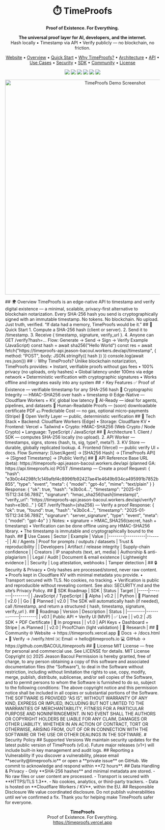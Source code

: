 <h1 align="center">⏱️ TimeProofs</h1>
<p align="center"><strong>Proof of Existence. For Everything.</strong></p>
<p align="center">
  <strong>The universal proof layer for AI, developers, and the internet.</strong><br>
  Hash locally • Timestamp via API • Verify publicly — no blockchain, no friction.
</p>
<p align="center">
  <a href="https://timeproofs.vercel.app">Website</a> •
  <a href="#overview">Overview</a> •
  <a href="#quick-start">Quick Start</a> •
  <a href="#why-timeproofs">Why TimeProofs?</a> •
  <a href="#architecture">Architecture</a> •
  <a href="#api-reference">API</a> •
  <a href="#use-cases">Use Cases</a> •
  <a href="#security--privacy">Security</a> •
  <a href="#sdk-roadmap">SDK</a> •
  <a href="#community">Community</a> •
  <a href="#license">License</a>
</p>
<p align="center">
  <img src="https://img.shields.io/badge/build-passing-brightgreen?style=flat-square" />
  <img src="https://img.shields.io/badge/version-v0.1-blue?style=flat-square" />
  <img src="https://img.shields.io/badge/powered%20by-Cloudflare%20Workers-orange?style=flat-square" />
  <img src="https://img.shields.io/badge/verified-HMAC%20SHA256-8A2BE2?style=flat-square" />
  <img src="https://img.shields.io/badge/license-MIT-lightgrey?style=flat-square" />
  <img src="https://img.shields.io/badge/deploy-Vercel-black?logo=vercel&style=flat-square" />
</p>
<p align="center">
  <img src="https://timeproofs.vercel.app/demo.png" width="700" alt="TimeProofs Demo Screenshot" />
</p>
## 🌍 Overview
TimeProofs is an edge-native API to timestamp and verify digital existence — a minimal, scalable, privacy-first alternative to blockchain notarization. Every SHA-256 hash you send is cryptographically signed with an immutable timestamp. No tokens. No blockchain. No upload. Just truth, verified.  
“If data had a memory, TimeProofs would be it.”
## 🚀 Quick Start
1. Compute a SHA-256 hash (client or server).  
2. Send it to /timestamp.  
3. Receive { timestamp, signature, verify_url }.  
4. Anyone can GET /verify?hash=...  
Flow: Generate → Send → Sign → Verify
Example (JavaScript)
const hash = await sha256("Hello World")
const res = await fetch("https://timeproofs-api.jeason-bacoul.workers.dev/api/timestamp", {
  method: "POST",
  body: JSON.stringify({ hash })
})
console.log(await res.json())
## 💡 Why TimeProofs?
Unlike blockchain notarization, TimeProofs provides:
• Instant, verifiable proofs without gas fees  
• 100% privacy (no uploads, only hashes)  
• Global latency under 100ms via edge network  
• Deterministic verification with cryptographic signatures  
• Works offline and integrates easily into any system  
## ⚡ Key Features
✅ Proof of Existence — verifiable timestamp for any SHA-256 hash  
🔐 Cryptographic Integrity — HMAC-SHA256 over hash + timestamp  
🌐 Edge-Native — Cloudflare Workers + KV, global low latency  
🧠 AI-Ready — ideal for agents, pipelines, and datasets  
📜 Human-Readable Proofs — (soon) downloadable certificate PDF  
💶 Predictable Cost — no gas, optional micro-payments (Stripe)  
🧩 Open Verify Layer — public, deterministic verification  
## 🧱 Tech Stack
• Backend: Cloudflare Workers (Edge)  
• Storage: Cloudflare KV  
• Frontend: Vercel + Tailwind  
• Crypto: HMAC-SHA256 (Web Crypto / Node Crypto)  
• Language: TypeScript / JavaScript  
## 🧩 Architecture
1. Client / SDK — computes SHA-256 locally (no upload).  
2. API Worker — timestamps, signs, stores {hash, ts, sig, type?, meta?}.  
3. KV Store — durable, globally replicated lookup.  
4. Frontend (Vercel) — public verify UI + docs.  
Flow Summary: [User/Agent] → [SHA256 Hash] → [TimeProofs API] → [Signed Timestamp] → [Public Verify]
## 🧭 API Reference
Base URL (beta): https://timeproofs-api.jeason-bacoul.workers.dev/api  
(planned GA: https://api.timeproofs.io)
POST /timestamp — Create a proof  
Request:
{
  "hash": "e3b0c44298fc1c149afbf4c8996fb92427ae41e4649b934ca495991b7852b855",
  "type": "event",
  "meta": { "model": "gpt-4o", "mime": "text/plain" }
}
Response:
{
  "ok": true,
  "hash": "e3b0c4...",
  "timestamp": "2025-01-15T12:34:56.789Z",
  "signature": "hmac_sha256(hash|timestamp)",
  "verify_url": "https://timeproofs-api.jeason-bacoul.workers.dev/api/verify?hash=e3b0..."
}
GET /verify?hash={sha256} — Verify a proof  
Response:
{
  "ok": true,
  "found": true,
  "hash": "e3b0c4...",
  "timestamp": "2025-01-15T12:34:56.789Z",
  "signature": "server_signature",
  "type": "event",
  "meta": { "model": "gpt-4o" }
}
Notes:  
• signature = HMAC_SHA256(secret, hash + timestamp)  
• Verification can be done offline using any HMAC-SHA256 library.  
• The timestamp is immutable and cryptographically bound to the hash.
## 📘 Use Cases
| Sector | Example | Value |
|--------|----------|-------|
| AI / Agents | Proof for prompts / outputs / datasets | Trust & reproducibility |
| Developers | Artifact / release integrity | Supply-chain confidence |
| Creators | IP snapshots (text, art, media) | Authorship & anti-plagiarism |
| Legal / Audit | Document & email existence | Lightweight evidence |
| Security | Log attestation, webhooks | Tamper detection |
## 🔒 Security & Privacy
• Only hashes are processed/stored, never raw content.  
• Proofs kept in Cloudflare KV with minimal metadata you provide.  
• Transport secured with TLS. No cookies, no tracking.  
• Verification is public and reproducible without revealing content.  
See also: SECURITY.md and the site’s Privacy Policy.
## 🧩 SDK Roadmap
| SDK | Status | Target |
|-----|--------|--------|
| JavaScript / TypeScript | 🚧 Alpha | v0.2 |
| Python | 🧪 Planned | v2.0 |
| Go | 🧪 Planned | v2.0 |
The SDK will automatically hash (if needed), call /timestamp, and return a structured { hash, timestamp, signature, verify_url }.
## 🧭 Roadmap
| Version | Description | Status |
|---------|-------------|--------|
| v0.1 | Public API + Verify UI (MVP) | ✅ Live |
| v0.2 | JS SDK + PDF Certificate | 🔄 In progress |
| v1.0 | API Keys + Dashboard + Stripe | 🔜 Planned |
| v2.0 | ProofChain (light validation) | 🔬 Research |
## 🤝 Community
🌐 Website → https://timeproofs.vercel.app  
📄 Docs → /docs.html • 🔎 Verify → /verify.html  
✉️ Email → hello@timeproofs.io  
💻 GitHub → https://github.com/BACOUL/timeproofs  
## 📜 License
MIT License — free for personal and commercial use.  
See LICENSE for details.
MIT License
Copyright (c) 2025 Jeason Bacoul
Permission is hereby granted, free of charge, to any person obtaining a copy
of this software and associated documentation files (the “Software”), to deal
in the Software without restriction, including without limitation the rights
to use, copy, modify, merge, publish, distribute, sublicense, and/or sell
copies of the Software, and to permit persons to whom the Software is
furnished to do so, subject to the following conditions:
The above copyright notice and this permission notice shall be included in all
copies or substantial portions of the Software.
THE SOFTWARE IS PROVIDED “AS IS”, WITHOUT WARRANTY OF ANY KIND, EXPRESS OR
IMPLIED, INCLUDING BUT NOT LIMITED TO THE WARRANTIES OF MERCHANTABILITY,
FITNESS FOR A PARTICULAR PURPOSE AND NONINFRINGEMENT. IN NO EVENT SHALL THE
AUTHORS OR COPYRIGHT HOLDERS BE LIABLE FOR ANY CLAIM, DAMAGES OR OTHER
LIABILITY, WHETHER IN AN ACTION OF CONTRACT, TORT OR OTHERWISE, ARISING FROM,
OUT OF OR IN CONNECTION WITH THE SOFTWARE OR THE USE OR OTHER DEALINGS IN THE
SOFTWARE.
# Security Policy
## Supported Versions
We maintain security updates for the latest public version of TimeProofs (v0.x).  
Future major releases (v1+) will include built-in key management and audit logs.
## Reporting a Vulnerability
If you discover a vulnerability, please email **security@timeproofs.io**  
or open a **private issue** on GitHub.  
We commit to acknowledge and respond within **72 hours**.
## Data Handling & Privacy
- Only **SHA-256 hashes** and minimal metadata are stored.  
- No raw files or user content are processed.  
- Transport is secured with **HTTPS/TLS 1.3**.  
- No cookies, analytics, or third-party trackers.  
- Data is hosted on **Cloudflare Workers / KV**, within the EU.  
## Responsible Disclosure
We value coordinated disclosure.  
Do not publish vulnerabilities until we’ve confirmed a fix.  
Thank you for helping make TimeProofs safer for everyone.
<p align="center">
  <strong>TimeProofs</strong><br/>
  Proof of Existence. For Everything.<br/>
  <a href="https://timeproofs.vercel.app">https://timeproofs.vercel.app</a>
</p>
